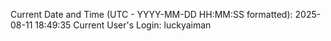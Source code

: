 Current Date and Time (UTC - YYYY-MM-DD HH:MM:SS formatted): 2025-08-11 18:49:35
Current User's Login: luckyaiman
